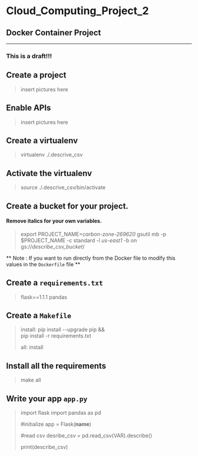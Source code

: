 # Cloud_Computing_Project_2
## Docker Container Project

---
### This is a draft!!!

## Create a project
> insert pictures here

## Enable APIs
> insert pictures here


## Create a virtualenv
> virtualenv ./.descrive_csv

## Activate the virtualenv
> source ./.descrive_csv/bin/activate

## Create a bucket for your project.
#### Remove italics for your own variables. 
> export PROJECT_NAME=*carbon-zone-269620*
> gsutil mb -p $PROJECT_NAME -c standard -l *us-east1* -b on gs://*describe_csv_bucket*/

** Note : If you want to run directly from the Docker file to modify this values in the `Dockerfile` file **

## Create a `requirements.txt`
>flask==1.1.1
>pandas

## Create a `Makefile`
> install:
>	pip install --upgrade pip &&\
>	pip install -r requirements.txt
>
> all: install

## Install all the requirements
> make all


## Write your app `app.py`

>import flask
>import pandas as pd
>
>#initialize
>app = Flask(__name__)
>
>#read csv
>desribe_csv = pd.read_csv(VAR).describe()
>
>print(describe_csv)
